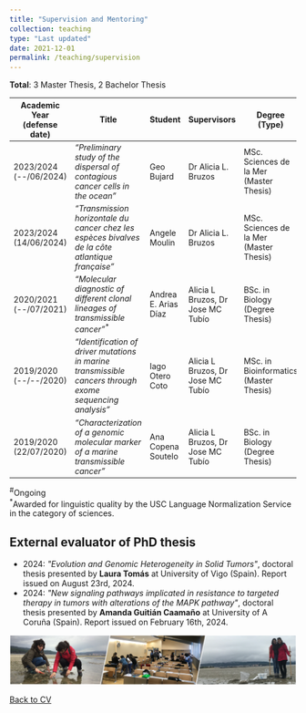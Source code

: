 ```yaml
---
title: "Supervision and Mentoring"
collection: teaching
type: "Last updated"
date: 2021-12-01
permalink: /teaching/supervision
---
```


**Total**: 3 Master Thesis, 2 Bachelor Thesis


| Academic Year (defense date)  | Title | Student | Supervisors | Degree (Type) | University, Country (Language) | Grade |
| ------------- | ------------- | ------------- |------------- |------------- | ------------- | ------------- |
| 2023/2024  (--/06/2024) | *“Preliminary study of the dispersal of contagious cancer cells in the ocean”* | Geo Bujard | Dr Alicia L. Bruzos | MSc. Sciences de la Mer (Master Thesis) | Sorbonne Université, France (French) | - |
| 2023/2024  (14/06/2024) | *“Transmission horizontale du cancer chez les espèces bivalves de la côte atlantique française”* | Angele Moulin | Dr Alicia L. Bruzos | MSc. Sciences de la Mer (Master Thesis) | Université de Caen Normandie, France (French) | Good (14/20) |
| 2020/2021  (--/07/2021) | *“Molecular diagnostic of different clonal lineages of transmissible cancer”*<sup>*</sup> | Andrea E. Arias Díaz | Alicia L Bruzos, Dr Jose MC Tubío | BSc. in Biology (Degree Thesis) | Universidade de Santiago de Compostela, Spain (Galician) | Outstanding (9/10) | 
| 2019/2020  (--/--/2020) | *“Identification of driver mutations in marine transmissible cancers through exome sequencing analysis”* | Iago Otero Coto | Alicia L Bruzos, Dr Jose MC Tubío | MSc. in Bioinformatics (Master Thesis) | Universidade da Coruña, Spain (English) | First Class (9.5/10) |
| 2019/2020  (22/07/2020) | *“Characterization of a genomic molecular marker of a marine transmissible cancer”* | Ana Copena Soutelo | Alicia L Bruzos, Dr Jose MC Tubío | BSc. in Biology (Degree Thesis) | Universidade de Santiago de Compostela, Spain (Spanish) | Outstanding (9/10) | 


<sup>#</sup>Ongoing  
<sup>*</sup>Awarded for linguistic quality by the USC Language Normalization Service in the category of sciences.  


## External evaluator of PhD thesis
* 2024: *"Evolution and Genomic Heterogeneity in Solid Tumors"*, doctoral thesis presented by **Laura Tomás** at University of Vigo (Spain). Report issued on August 23rd, 2024.
* 2024: *"New signaling pathways implicated in resistance to targeted therapy in tumors with alterations of the MAPK pathway"*, doctoral thesis presented by **Amanda Guitián Caamaño** at University of A Coruña (Spain). Report issued on February 16th, 2024.

<img src='/images/Tira_FotosTeaching-noNames_AliciaLBruzos.png'>  


[Back to CV](https://albruzos.github.io/cv/)

<!---
TABLE IN PLAIN TEXT:

2020/2021. “Molecular diagnostic of different clonal lineages of transmissible cancer.” 
    Student: Andrea E. Arias Díaz. 
    Type: Degree Thesis for the BSc. in Biology of Universidade de Santiago de Compostela, Spain.
    Supervisor/s:  Alicia L. Bruzos and Dr. Jose Tubío. 
    Others: Awarded for linguistic quality by the USC Language Normalization Service in the category of sciences.

2019/2020. “Identification of driver mutations in marine transmissible cancers through exome sequencing analysis”. 
    Student: Iago Otero Coto. 
    Type: Master Thesis for the MSc. in Bioinformatics from Universidade da Coruña, Spain. 
    Supervisor/s: Alicia L. Bruzos and Dr. Jose Tubío. 

2019/2020. “Characterization of a genomic molecular marker of a marine transmissible cancer”. 
    Student: Ana Copena Soutelo. 
    Type: Degree Thesis for the BSc. in Biology of Universidade de Santiago de Compostela, Spain. 
    Supervisor/s: Alicia L. Bruzos and Dr. Jose Tubío. 

-->
